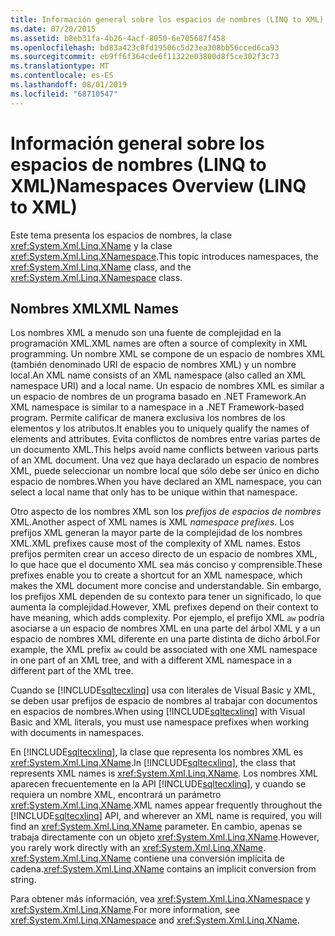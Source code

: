 ```yaml
---
title: Información general sobre los espacios de nombres (LINQ to XML)
ms.date: 07/20/2015
ms.assetid: b8eb31fa-4b26-4acf-8050-6e705687f458
ms.openlocfilehash: bd83a423c8fd19506c5d23ea308bb56cced6ca93
ms.sourcegitcommit: eb9ff6f364cde6f11322e03800d8f5ce302f3c73
ms.translationtype: MT
ms.contentlocale: es-ES
ms.lasthandoff: 08/01/2019
ms.locfileid: "68710547"
---
```

# <a name="namespaces-overview-linq-to-xml"></a><span data-ttu-id="2bffc-102">Información general sobre los espacios de nombres (LINQ to XML)</span><span class="sxs-lookup"><span data-stu-id="2bffc-102">Namespaces Overview (LINQ to XML)</span></span>

<span data-ttu-id="2bffc-103">Este tema presenta los espacios de nombres, la clase <xref:System.Xml.Linq.XName> y la clase <xref:System.Xml.Linq.XNamespace>.</span><span class="sxs-lookup"><span data-stu-id="2bffc-103">This topic introduces namespaces, the <xref:System.Xml.Linq.XName> class, and the <xref:System.Xml.Linq.XNamespace> class.</span></span>  
  
## <a name="xml-names"></a><span data-ttu-id="2bffc-104">Nombres XML</span><span class="sxs-lookup"><span data-stu-id="2bffc-104">XML Names</span></span>  

<span data-ttu-id="2bffc-105">Los nombres XML a menudo son una fuente de complejidad en la programación XML.</span><span class="sxs-lookup"><span data-stu-id="2bffc-105">XML names are often a source of complexity in XML programming.</span></span> <span data-ttu-id="2bffc-106">Un nombre XML se compone de un espacio de nombres XML (también denominado URI de espacio de nombres XML) y un nombre local.</span><span class="sxs-lookup"><span data-stu-id="2bffc-106">An XML name consists of an XML namespace (also called an XML namespace URI) and a local name.</span></span> <span data-ttu-id="2bffc-107">Un espacio de nombres XML es similar a un espacio de nombres de un programa basado en .NET Framework.</span><span class="sxs-lookup"><span data-stu-id="2bffc-107">An XML namespace is similar to a namespace in a .NET Framework-based program.</span></span> <span data-ttu-id="2bffc-108">Permite calificar de manera exclusiva los nombres de los elementos y los atributos.</span><span class="sxs-lookup"><span data-stu-id="2bffc-108">It enables you to uniquely qualify the names of elements and attributes.</span></span> <span data-ttu-id="2bffc-109">Evita conflictos de nombres entre varias partes de un documento XML.</span><span class="sxs-lookup"><span data-stu-id="2bffc-109">This helps avoid name conflicts between various parts of an XML document.</span></span> <span data-ttu-id="2bffc-110">Una vez que haya declarado un espacio de nombres XML, puede seleccionar un nombre local que sólo debe ser único en dicho espacio de nombres.</span><span class="sxs-lookup"><span data-stu-id="2bffc-110">When you have declared an XML namespace, you can select a local name that only has to be unique within that namespace.</span></span>  
  
 <span data-ttu-id="2bffc-111">Otro aspecto de los nombres XML son los *prefijos de espacios de nombres* XML.</span><span class="sxs-lookup"><span data-stu-id="2bffc-111">Another aspect of XML names is XML *namespace prefixes*.</span></span> <span data-ttu-id="2bffc-112">Los prefijos XML generan la mayor parte de la complejidad de los nombres XML.</span><span class="sxs-lookup"><span data-stu-id="2bffc-112">XML prefixes cause most of the complexity of XML names.</span></span> <span data-ttu-id="2bffc-113">Estos prefijos permiten crear un acceso directo de un espacio de nombres XML, lo que hace que el documento XML sea más conciso y comprensible.</span><span class="sxs-lookup"><span data-stu-id="2bffc-113">These prefixes enable you to create a shortcut for an XML namespace, which makes the XML document more concise and understandable.</span></span> <span data-ttu-id="2bffc-114">Sin embargo, los prefijos XML dependen de su contexto para tener un significado, lo que aumenta la complejidad.</span><span class="sxs-lookup"><span data-stu-id="2bffc-114">However, XML prefixes depend on their context to have meaning, which adds complexity.</span></span> <span data-ttu-id="2bffc-115">Por ejemplo, el prefijo XML `aw` podría asociarse a un espacio de nombres XML en una parte del árbol XML y a un espacio de nombres XML diferente en una parte distinta de dicho árbol.</span><span class="sxs-lookup"><span data-stu-id="2bffc-115">For example, the XML prefix `aw` could be associated with one XML namespace in one part of an XML tree, and with a different XML namespace in a different part of the XML tree.</span></span>  
  
<span data-ttu-id="2bffc-116">Cuando se [!INCLUDE[sqltecxlinq](~/includes/sqltecxlinq-md.md)] usa con literales de Visual Basic y XML, se deben usar prefijos de espacio de nombres al trabajar con documentos en espacios de nombres.</span><span class="sxs-lookup"><span data-stu-id="2bffc-116">When using [!INCLUDE[sqltecxlinq](~/includes/sqltecxlinq-md.md)] with Visual Basic and XML literals, you must use namespace prefixes when working with documents in namespaces.</span></span>  
  
<span data-ttu-id="2bffc-117">En [!INCLUDE[sqltecxlinq](~/includes/sqltecxlinq-md.md)], la clase que representa los nombres XML es <xref:System.Xml.Linq.XName>.</span><span class="sxs-lookup"><span data-stu-id="2bffc-117">In [!INCLUDE[sqltecxlinq](~/includes/sqltecxlinq-md.md)], the class that represents XML names is <xref:System.Xml.Linq.XName>.</span></span> <span data-ttu-id="2bffc-118">Los nombres XML aparecen frecuentemente en la API [!INCLUDE[sqltecxlinq](~/includes/sqltecxlinq-md.md)], y cuando se requiera un nombre XML, encontrará un parámetro <xref:System.Xml.Linq.XName>.</span><span class="sxs-lookup"><span data-stu-id="2bffc-118">XML names appear frequently throughout the [!INCLUDE[sqltecxlinq](~/includes/sqltecxlinq-md.md)] API, and wherever an XML name is required, you will find an <xref:System.Xml.Linq.XName> parameter.</span></span> <span data-ttu-id="2bffc-119">En cambio, apenas se trabaja directamente con un objeto <xref:System.Xml.Linq.XName>.</span><span class="sxs-lookup"><span data-stu-id="2bffc-119">However, you rarely work directly with an <xref:System.Xml.Linq.XName>.</span></span> <span data-ttu-id="2bffc-120"><xref:System.Xml.Linq.XName> contiene una conversión implícita de cadena.</span><span class="sxs-lookup"><span data-stu-id="2bffc-120"><xref:System.Xml.Linq.XName> contains an implicit conversion from string.</span></span>  
  
<span data-ttu-id="2bffc-121">Para obtener más información, vea <xref:System.Xml.Linq.XNamespace> y <xref:System.Xml.Linq.XName>.</span><span class="sxs-lookup"><span data-stu-id="2bffc-121">For more information, see <xref:System.Xml.Linq.XNamespace> and <xref:System.Xml.Linq.XName>.</span></span>
